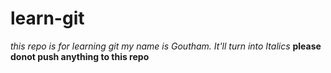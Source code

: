 # learn-git
*this repo is for learning git*
*my name is Goutham. It'll turn into Italics*
**please donot push anything to this repo**